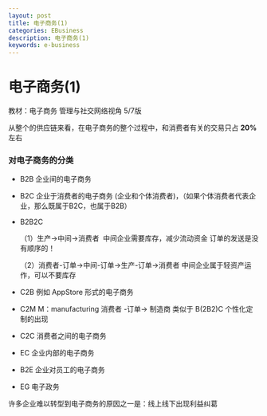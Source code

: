 ```yaml
---
layout: post
title: 电子商务(1)
categories: EBusiness
description: 电子商务(1)
keywords: e-business
---
```


# 电子商务(1)

教材：电子商务 管理与社交网络视角 5/7版

从整个的供应链来看，在电子商务的整个过程中，和消费者有关的交易只占  **20%** 左右

### 对电子商务的分类

- B2B 企业间的电子商务

- B2C 企业于消费者的电子商务 (企业和个体消费者)，（如果个体消费者代表企业，那么既属于B2C，也属于B2B）

- B2B2C

  （1）生产->中间->消费者  中间企业需要库存，减少流动资金 订单的发送是没有顺序的！

  （2）消费者-订单->中间-订单->生产-订单->消费者 中间企业属于轻资产运作，可以不要库存

- C2B 例如 AppStore 形式的电子商务

- C2M M：manufacturing 消费者 -订单-> 制造商  类似于 B(2B2)C        个性化定制的出现

- C2C 消费者之间的电子商务

- EC 企业内部的电子商务

- B2E 企业对员工的电子商务

- EG  电子政务



许多企业难以转型到电子商务的原因之一是：线上线下出现利益纠葛






